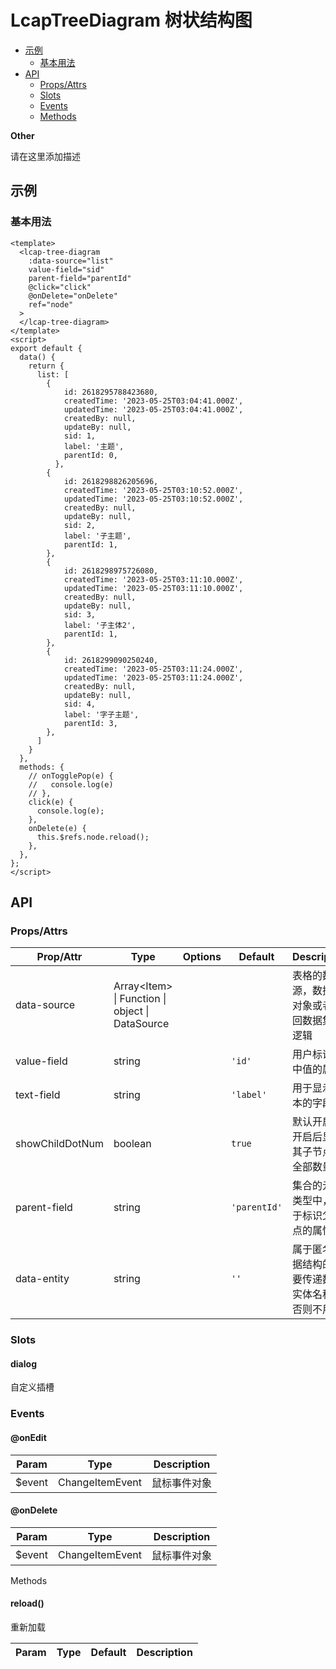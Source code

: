 <!-- 该 README.md 根据 api.yaml 和 docs/*.md 自动生成，为了方便在 GitHub 和 NPM 上查阅。如需修改，请查看源文件 -->

# LcapTreeDiagram 树状结构图

- [示例](#示例)
    - [基本用法](#基本用法)
- [API]()
    - [Props/Attrs](#propsattrs)
    - [Slots](#slots)
    - [Events](#events)
    - [Methods](#methods)

**Other**

请在这里添加描述

## 示例
### 基本用法

```vue
<template>
  <lcap-tree-diagram
    :data-source="list"
    value-field="sid"
    parent-field="parentId"
    @click="click"
    @onDelete="onDelete"
    ref="node"
  >
  </lcap-tree-diagram>
</template>
<script>
export default {
  data() {
    return {
      list: [
        {
            id: 2618295788423680,
            createdTime: '2023-05-25T03:04:41.000Z',
            updatedTime: '2023-05-25T03:04:41.000Z',
            createdBy: null,
            updateBy: null,
            sid: 1,
            label: '主题',
            parentId: 0,
          },
        {
            id: 2618298826205696,
            createdTime: '2023-05-25T03:10:52.000Z',
            updatedTime: '2023-05-25T03:10:52.000Z',
            createdBy: null,
            updateBy: null,
            sid: 2,
            label: '子主题',
            parentId: 1,
        },
        {
            id: 2618298975726080,
            createdTime: '2023-05-25T03:11:10.000Z',
            updatedTime: '2023-05-25T03:11:10.000Z',
            createdBy: null,
            updateBy: null,
            sid: 3,
            label: '子主体2',
            parentId: 1,
        },
        {
            id: 2618299090250240,
            createdTime: '2023-05-25T03:11:24.000Z',
            updatedTime: '2023-05-25T03:11:24.000Z',
            createdBy: null,
            updateBy: null,
            sid: 4,
            label: '字子主题',
            parentId: 3,
        },
      ]
    }
  },
  methods: {
    // onTogglePop(e) {
    //   console.log(e)
    // },
    click(e) {
      console.log(e);
    },
    onDelete(e) {
      this.$refs.node.reload();
    },
  },
};
</script>
```

## API
### Props/Attrs

| Prop/Attr | Type | Options | Default | Description |
| --------- | ---- | ------- | ------- | ----------- |
| data-source | Array\<Item\> \| Function \| object \| DataSource |  |  | 表格的数据源，数据集对象或者返回数据集的逻辑 |
| value-field | string |  | `'id'` | 用户标识选中值的属性 |
| text-field | string |  | `'label'` | 用于显示文本的字段名 |
| showChildDotNum | boolean |  | `true` | 默认开启；开启后显示其子节点的全部数量 |
| parent-field | string |  | `'parentId'` | 集合的元素类型中，用于标识父节点的属性 |
| data-entity | string |  | `''` | 属于匿名数据结构的需要传递数据实体名称，否则不用 |

### Slots

#### dialog

自定义插槽

### Events

#### @onEdit



| Param | Type | Description |
| ----- | ---- | ----------- |
| $event | ChangeItemEvent | 鼠标事件对象 |

#### @onDelete



| Param | Type | Description |
| ----- | ---- | ----------- |
| $event | ChangeItemEvent | 鼠标事件对象 |

Methods

#### reload()

重新加载

| Param | Type | Default | Description |
| ----- | ---- | ------- | ----------- |

